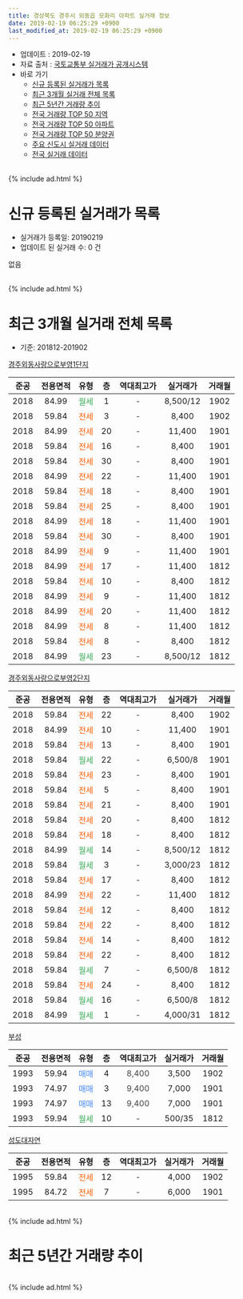```yaml
---
title: 경상북도 경주시 외동읍 모화리 아파트 실거래 정보
date: 2019-02-19 06:25:29 +0900
last_modified_at: 2019-02-19 06:25:29 +0900
---
```


* 업데이트 : 2019-02-19
* 자료 출처 : [국토교통부 실거래가 공개시스템](http://rt.molit.go.kr)
* 바로 가기
    * [신규 등록된 실거래가 목록](#신규-등록된-실거래가-목록)
    * [최근 3개월 실거래 전체 목록](#최근-3개월-실거래-전체-목록)
    * [최근 5년간 거래량 추이](#최근-5년간-거래량-추이)
    * [전국 거래량 TOP 50 지역](https://ayogom.github.io/apt-trade-info/최근-3개월-전국에서-가장-거래가-많이-발생한-지역)
    * [전국 거래량 TOP 50 아파트](https://ayogom.github.io/apt-trade-info/최근-3개월-전국에서-가장-거래가-많이-발생한-아파트)
    * [전국 거래량 TOP 50 분양권](https://ayogom.github.io/apt-trade-info/최근-3개월-전국에서-가장-거래가-많이-발생한-분양권)
    * [주요 신도시 실거래 데이터](https://ayogom.github.io/apt-trade-info/주요-신도시)
    * [전국 실거래 데이터](https://ayogom.github.io/apt-trade-info/전국)
<br>
{% include ad.html %}
<br>

# 신규 등록된 실거래가 목록
* 실거래가 등록일: 20190219
* 업데이트 된 실거래 수: 0 건

없음

<br>
{% include ad.html %}
<br>

# 최근 3개월 실거래 전체 목록
* 기준: 201812-201902


[경주외동사랑으로부영1단지](https://search.naver.com/search.naver?query=%EA%B2%BD%EC%83%81%EB%B6%81%EB%8F%84+%EA%B2%BD%EC%A3%BC%EC%8B%9C+%EC%99%B8%EB%8F%99%EC%9D%8D+%EB%AA%A8%ED%99%94%EB%A6%AC+%EA%B2%BD%EC%A3%BC%EC%99%B8%EB%8F%99%EC%82%AC%EB%9E%91%EC%9C%BC%EB%A1%9C%EB%B6%80%EC%98%811%EB%8B%A8%EC%A7%80)

|준공|전용면적|유형|층|역대최고가|실거래가|거래월|
|:---:|:---:|:---:|:---:|:---:|:---:|:---:|
|2018|84.99|<span style="color:#34a853">월세</span>|1|<span style="color:#444444">-</span>|8,500/12|1902|
|2018|59.84|<span style="color:#ff5a00">전세</span>|3|<span style="color:#444444">-</span>|8,400|1902|
|2018|84.99|<span style="color:#ff5a00">전세</span>|20|<span style="color:#444444">-</span>|11,400|1901|
|2018|59.84|<span style="color:#ff5a00">전세</span>|16|<span style="color:#444444">-</span>|8,400|1901|
|2018|59.84|<span style="color:#ff5a00">전세</span>|30|<span style="color:#444444">-</span>|8,400|1901|
|2018|84.99|<span style="color:#ff5a00">전세</span>|22|<span style="color:#444444">-</span>|11,400|1901|
|2018|59.84|<span style="color:#ff5a00">전세</span>|18|<span style="color:#444444">-</span>|8,400|1901|
|2018|59.84|<span style="color:#ff5a00">전세</span>|25|<span style="color:#444444">-</span>|8,400|1901|
|2018|84.99|<span style="color:#ff5a00">전세</span>|18|<span style="color:#444444">-</span>|11,400|1901|
|2018|59.84|<span style="color:#ff5a00">전세</span>|30|<span style="color:#444444">-</span>|8,400|1901|
|2018|84.99|<span style="color:#ff5a00">전세</span>|9|<span style="color:#444444">-</span>|11,400|1901|
|2018|84.99|<span style="color:#ff5a00">전세</span>|17|<span style="color:#444444">-</span>|11,400|1812|
|2018|59.84|<span style="color:#ff5a00">전세</span>|10|<span style="color:#444444">-</span>|8,400|1812|
|2018|84.99|<span style="color:#ff5a00">전세</span>|9|<span style="color:#444444">-</span>|11,400|1812|
|2018|84.99|<span style="color:#ff5a00">전세</span>|20|<span style="color:#444444">-</span>|11,400|1812|
|2018|84.99|<span style="color:#ff5a00">전세</span>|8|<span style="color:#444444">-</span>|11,400|1812|
|2018|59.84|<span style="color:#ff5a00">전세</span>|8|<span style="color:#444444">-</span>|8,400|1812|
|2018|84.99|<span style="color:#34a853">월세</span>|23|<span style="color:#444444">-</span>|8,500/12|1812|

[경주외동사랑으로부영2단지](https://search.naver.com/search.naver?query=%EA%B2%BD%EC%83%81%EB%B6%81%EB%8F%84+%EA%B2%BD%EC%A3%BC%EC%8B%9C+%EC%99%B8%EB%8F%99%EC%9D%8D+%EB%AA%A8%ED%99%94%EB%A6%AC+%EA%B2%BD%EC%A3%BC%EC%99%B8%EB%8F%99%EC%82%AC%EB%9E%91%EC%9C%BC%EB%A1%9C%EB%B6%80%EC%98%812%EB%8B%A8%EC%A7%80)

|준공|전용면적|유형|층|역대최고가|실거래가|거래월|
|:---:|:---:|:---:|:---:|:---:|:---:|:---:|
|2018|59.84|<span style="color:#ff5a00">전세</span>|22|<span style="color:#444444">-</span>|8,400|1902|
|2018|84.99|<span style="color:#ff5a00">전세</span>|10|<span style="color:#444444">-</span>|11,400|1901|
|2018|59.84|<span style="color:#ff5a00">전세</span>|13|<span style="color:#444444">-</span>|8,400|1901|
|2018|59.84|<span style="color:#34a853">월세</span>|22|<span style="color:#444444">-</span>|6,500/8|1901|
|2018|59.84|<span style="color:#ff5a00">전세</span>|23|<span style="color:#444444">-</span>|8,400|1901|
|2018|59.84|<span style="color:#ff5a00">전세</span>|5|<span style="color:#444444">-</span>|8,400|1901|
|2018|59.84|<span style="color:#ff5a00">전세</span>|21|<span style="color:#444444">-</span>|8,400|1901|
|2018|59.84|<span style="color:#ff5a00">전세</span>|20|<span style="color:#444444">-</span>|8,400|1812|
|2018|59.84|<span style="color:#ff5a00">전세</span>|18|<span style="color:#444444">-</span>|8,400|1812|
|2018|84.99|<span style="color:#34a853">월세</span>|14|<span style="color:#444444">-</span>|8,500/12|1812|
|2018|59.84|<span style="color:#34a853">월세</span>|3|<span style="color:#444444">-</span>|3,000/23|1812|
|2018|59.84|<span style="color:#ff5a00">전세</span>|17|<span style="color:#444444">-</span>|8,400|1812|
|2018|84.99|<span style="color:#ff5a00">전세</span>|22|<span style="color:#444444">-</span>|11,400|1812|
|2018|59.84|<span style="color:#ff5a00">전세</span>|12|<span style="color:#444444">-</span>|8,400|1812|
|2018|59.84|<span style="color:#ff5a00">전세</span>|22|<span style="color:#444444">-</span>|8,400|1812|
|2018|59.84|<span style="color:#ff5a00">전세</span>|14|<span style="color:#444444">-</span>|8,400|1812|
|2018|59.84|<span style="color:#ff5a00">전세</span>|22|<span style="color:#444444">-</span>|8,400|1812|
|2018|59.84|<span style="color:#34a853">월세</span>|7|<span style="color:#444444">-</span>|6,500/8|1812|
|2018|59.84|<span style="color:#ff5a00">전세</span>|24|<span style="color:#444444">-</span>|8,400|1812|
|2018|59.84|<span style="color:#34a853">월세</span>|16|<span style="color:#444444">-</span>|6,500/8|1812|
|2018|84.99|<span style="color:#34a853">월세</span>|1|<span style="color:#444444">-</span>|4,000/31|1812|

[부성](https://search.naver.com/search.naver?query=%EA%B2%BD%EC%83%81%EB%B6%81%EB%8F%84+%EA%B2%BD%EC%A3%BC%EC%8B%9C+%EC%99%B8%EB%8F%99%EC%9D%8D+%EB%AA%A8%ED%99%94%EB%A6%AC+%EB%B6%80%EC%84%B1)

|준공|전용면적|유형|층|역대최고가|실거래가|거래월|
|:---:|:---:|:---:|:---:|:---:|:---:|:---:|
|1993|59.94|<span style="color:#4285f3">매매</span>|4|<span style="color:#444444">8,400</span>|3,500|1902|
|1993|74.97|<span style="color:#4285f3">매매</span>|3|<span style="color:#444444">9,400</span>|7,000|1901|
|1993|74.97|<span style="color:#4285f3">매매</span>|13|<span style="color:#444444">9,400</span>|7,000|1901|
|1993|59.94|<span style="color:#34a853">월세</span>|10|<span style="color:#444444">-</span>|500/35|1812|


<script async src="//pagead2.googlesyndication.com/pagead/js/adsbygoogle.js"></script>
<!-- 기본 -->
<ins class="adsbygoogle"
     style="display:block"
     data-ad-client="ca-pub-2446590836940007"
     data-ad-slot="1659523306"
     data-ad-format="auto"
     data-full-width-responsive="true"></ins>
<script>
(adsbygoogle = window.adsbygoogle || []).push({});
</script>


[성도대자연](https://search.naver.com/search.naver?query=%EA%B2%BD%EC%83%81%EB%B6%81%EB%8F%84+%EA%B2%BD%EC%A3%BC%EC%8B%9C+%EC%99%B8%EB%8F%99%EC%9D%8D+%EB%AA%A8%ED%99%94%EB%A6%AC+%EC%84%B1%EB%8F%84%EB%8C%80%EC%9E%90%EC%97%B0)

|준공|전용면적|유형|층|역대최고가|실거래가|거래월|
|:---:|:---:|:---:|:---:|:---:|:---:|:---:|
|1995|59.84|<span style="color:#ff5a00">전세</span>|12|<span style="color:#444444">-</span>|4,000|1902|
|1995|84.72|<span style="color:#ff5a00">전세</span>|7|<span style="color:#444444">-</span>|6,000|1901|


<br>
{% include ad.html %}
<br>

# 최근 5년간 거래량 추이


<div style="width:100%;">
    <canvas id="deal_progress" height="200"></canvas>
</div>

<script>
new Chart(document.getElementById("deal_progress"), {
    type: 'line',
    data: {
        labels: ['201402','201403','201404','201405','201406','201407','201408','201409','201410','201411','201412','201501','201502','201503','201504','201505','201506','201507','201508','201509','201510','201511','201512','201601','201602','201603','201604','201605','201606','201607','201608','201609','201610','201611','201612','201701','201702','201703','201704','201705','201706','201707','201708','201709','201710','201711','201712','201801','201802','201803','201804','201805','201806','201807','201808','201809','201810','201811','201812','201901','201902'],
        datasets: [{
            label: '매매',
            pointRadius: 1,
            data: [1, 5, 4, 6, 6, 3, 5, 4, 4, 6, 3, 2, 2, 8, 6, 3, 4, 6, 3, 4, 6, 5, 4, 3, 6, 2, 4, 3, 3, 4, 3, 3, 2, 3, 3, 0, 1, 4, 1, 0, 2, 1, 2, 0, 0, 2, 2, 1, 1, 2, 2, 1, 1, 1, 0, 0, 0, 0, 0, 2, 1],
            borderColor: "rgba(255, 201, 14, 1)",
            backgroundColor: "rgba(255, 201, 14, 0.5)",
            fill: false,
            lineTension: 0
        },{
            label: '전월세',
            pointRadius: 1,
            data: [0, 2, 2, 2, 1, 1, 1, 1, 1, 1, 2, 3, 1, 2, 1, 2, 2, 2, 3, 1, 0, 1, 1, 3, 2, 2, 0, 1, 3, 1, 0, 0, 1, 0, 1, 0, 1, 2, 0, 0, 1, 1, 0, 2, 0, 1, 1, 12, 5, 4, 0, 7, 43, 20, 17, 21, 13, 13, 22, 16, 4],
            borderColor: "rgba(0, 141, 185, 1)",
            backgroundColor: "rgba(0, 141, 185, 0.5)",
            fill: false,
            lineTension: 0
        }
        ]
    },
    options: {
        responsive: true,
        title: {
            display: false
        },
        tooltips: {
            mode: 'index',
            intersect: false
        },
        hover: {
            mode: 'nearest',
            intersect: true
        },
        scales: {
            xAxes: [{
                display: true,
                scaleLabel: {
                    display: true,
                    labelString: '년/월'
                }
            }],
            yAxes: [{
                display: true,
                ticks: {
                    suggestedMin: 0,
                },
                scaleLabel: {
                    display: true,
                    labelString: '실거래 수'
                }
            }]
        }
    }
});

</script>


<br>
{% include ad.html %}
<br>

